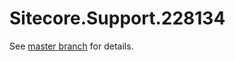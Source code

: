 # Sitecore.Support.228134

See [master branch](https://github.com/sitecoresupport/Sitecore.Support.228134) for details.